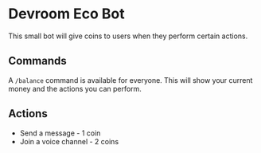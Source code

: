 # Devroom Eco Bot

This small bot will give coins to users when they perform certain actions.

## Commands

A `/balance` command is available for everyone. This will show your current money and the actions you can perform.

## Actions

- Send a message - 1 coin
- Join a voice channel - 2 coins